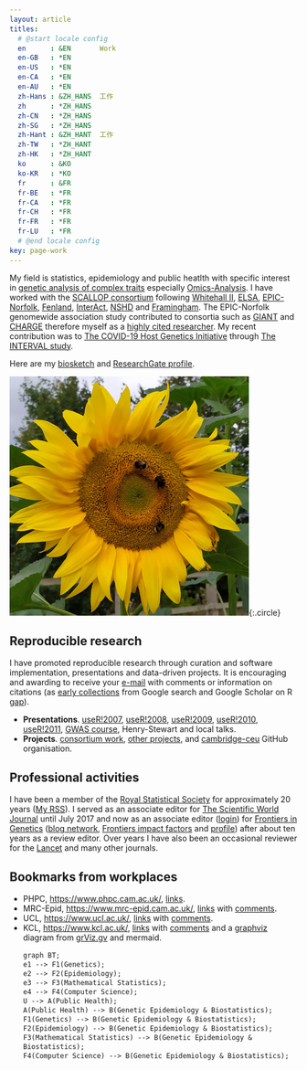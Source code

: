 ```yaml
---
layout: article
titles:
  # @start locale config
  en      : &EN       Work
  en-GB   : *EN
  en-US   : *EN
  en-CA   : *EN
  en-AU   : *EN
  zh-Hans : &ZH_HANS  工作
  zh      : *ZH_HANS
  zh-CN   : *ZH_HANS
  zh-SG   : *ZH_HANS
  zh-Hant : &ZH_HANT  工作
  zh-TW   : *ZH_HANT
  zh-HK   : *ZH_HANT
  ko      : &KO
  ko-KR   : *KO
  fr      : &FR
  fr-BE   : *FR
  fr-CA   : *FR
  fr-CH   : *FR
  fr-FR   : *FR
  fr-LU   : *FR
  # @end locale config
key: page-work
---
```


My field is statistics, epidemiology and public heatlth with specific
interest in [genetic analysis of complex traits](https://jinghuazhao.github.io/GDCT/) especially
[Omics-Analysis](https://jinghuazhao.github.io/Omics-analysis/). I have worked with the
[SCALLOP consortium](https://www.olink.com/scallop/) following [Whitehall II](http://www.ucl.ac.uk/whitehallII),
[ELSA](http://www.natcen.ac.uk/elsa/), [EPIC-Norfolk](http://www.epic-norfolk.org.uk/),
[Fenland](http://www.mrc-epid.cam.ac.uk/research/studies/fenland/),
[InterAct](http://www.inter-act.eu/), [NSHD](http://www.nshd.mrc.ac.uk/)
and [Framingham](http://www.framinghamheartstudy.org/). The EPIC-Norfolk
genomewide association study contributed to consortia such as
[GIANT](http://www.broadinstitute.org/collaboration/giant/index.php/Main_Page)
and [CHARGE](http://web.chargeconsortium.com/) therefore myself as a
[highly cited researcher](https://clarivate.com/hcr/). My recent contribution
was to [The COVID-19 Host Genetics Initiative](https://www.covid19hg.org/)
through [The INTERVAL study](https://www.intervalstudy.org.uk/).

Here are my [biosketch](jing_cv.pdf) and [ResearchGate profile](http://www.researchgate.net/profile/Jing_Hua_Zhao/).

![Image](assets/images/sunflower.jpg){:.circle}

## Reproducible research

I have promoted reproducible research through curation and software implementation, presentations and data-driven projects. It is encouraging and awarding to receive your [e-mail](mailto:jinghuazhao@hotmail.com) with comments or information on citations (as [early collections](references.txt) from Google search and Google Scholar on R [gap](https://tinyurl.com/yxh3ycwg)).

  * **Presentations**.
     [useR!2007](http://www.user2007.org/),
     [useR!2008](http://www.statistik.uni-dortmund.de/useR-2008/tutorials/),
     [useR!2009](http://www.r-project.org/conferences/useR-2009/tutorials/index.html),
     [useR!2010](http://www.r-project.org/conferences/useR-2010/tutorials/index.html),
     [useR!2011](https://www.r-project.org/conferences/useR-2011/),
     [GWAS course](https://jinghuazhao.github.io/GWAS-course/), 
     Henry-Stewart and local talks.
  * **Projects**. [consortium work](https://jinghuazhao.github.io/consortium),
     [other projects](https://jinghuazhao.github.io/other), and
     [cambridge-ceu](https://cambridge-ceu.github.io/) GitHub organisation.

## Professional activities

I have been a member of the [Royal Statistical Society](http://www.rss.org.uk/) for approximately 20 years
([My RSS](https://rss.org.uk/myrss/)). I served as an associate editor for
[The Scientific World Journal](http://www.hindawi.com/journals/tswj/) until July 2017
and now as an associate editor ([login](https://www.frontiersin.org/my-frontiers/overview))
for [Frontiers in Genetics](http://www.frontiersin.org/) ([blog network](http://www.frontiersin.org/blog/all_blogs),
[Frontiers impact factors](https://www.frontiersin.org/about/impact) and
[profile](http://community.frontiersin.org/people/Jing_HuaZhao/44539))
after about ten years as a review editor. Over years I have also been an occasional
reviewer for the [Lancet](https://www.editorialmanager.com/thelancet/default.aspx) and many other journals.

## Bookmarks from workplaces

- PHPC, <https://www.phpc.cam.ac.uk/>, [links](phpclinks.md).
- MRC-Epid, <https://www.mrc-epid.cam.ac.uk/>, [links](mrclinks.md) with [comments](mrc/comments.txt).
- UCL, <https://www.ucl.ac.uk/>, [links](ucllinks.md) with [comments](ucl/comments.txt).
- KCL, <https://www.kcl.ac.uk/>, [links](kcllinks.md) with [comments](iop/comments.txt) and a [graphviz](assets/images/grViz.png) diagram from [grViz.gv](assets/images/grViz.gv) and mermaid.
  ```mermaid
  graph BT;
  e1 --> F1(Genetics);
  e2 --> F2(Epidemiology);
  e3 --> F3(Mathematical Statistics);
  e4 --> F4(Computer Science);
  U --> A(Public Health);
  A(Public Health) --> B(Genetic Epidemiology & Biostatistics);
  F1(Genetics) --> B(Genetic Epidemiology & Biostatistics);
  F2(Epidemiology) --> B(Genetic Epidemiology & Biostatistics);
  F3(Mathematical Statistics) --> B(Genetic Epidemiology & Biostatistics);
  F4(Computer Science) --> B(Genetic Epidemiology & Biostatistics);
  ```
